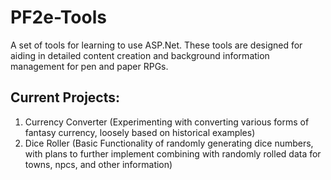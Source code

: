 <h1>PF2e-Tools</h1>
A set of tools for learning to use ASP.Net. These tools are designed for aiding in detailed content creation and background information management for pen and paper RPGs.

<h2>Current Projects:</h2>

<ol>
      <li>Currency Converter (Experimenting with converting various forms of fantasy currency, loosely based on historical examples)</li>
      <li>Dice Roller (Basic Functionality of randomly generating dice numbers, with plans to further implement combining with randomly rolled data for towns, npcs, and other information)</li>
</ol>
